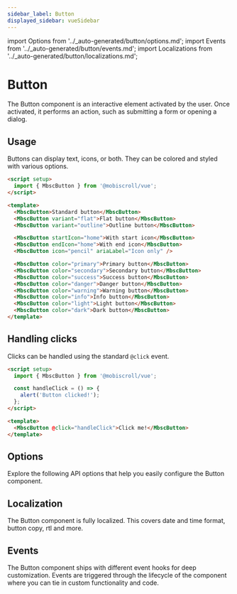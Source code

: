```yaml
---
sidebar_label: Button
displayed_sidebar: vueSidebar
---
```


import Options from '../\_auto-generated/button/options.md';
import Events from '../\_auto-generated/button/events.md';
import Localizations from '../\_auto-generated/button/localizations.md';

# Button

The Button component is an interactive element activated by the user.
Once activated, it performs an action, such as submitting a form or opening a dialog.

## Usage

Buttons can display text, icons, or both. They can be colored and styled with various options.

```html
<script setup>
  import { MbscButton } from '@mobiscroll/vue';
</script>

<template>
  <MbscButton>Standard button</MbscButton>
  <MbscButton variant="flat">Flat button</MbscButton>
  <MbscButton variant="outline">Outline button</MbscButton>

  <MbscButton startIcon="home">With start icon</MbscButton>
  <MbscButton endIcon="home">With end icon</MbscButton>
  <MbscButton icon="pencil" ariaLabel="Icon only" />

  <MbscButton color="primary">Primary button</MbscButton>
  <MbscButton color="secondary">Secondary button</MbscButton>
  <MbscButton color="success">Success button</MbscButton>
  <MbscButton color="danger">Danger button</MbscButton>
  <MbscButton color="warning">Warning button</MbscButton>
  <MbscButton color="info">Info button</MbscButton>
  <MbscButton color="light">Light button</MbscButton>
  <MbscButton color="dark">Dark button</MbscButton>
</template>
```

## Handling clicks

Clicks can be handled using the standard `@click` event.

```html
<script setup>
  import { MbscButton } from '@mobiscroll/vue';

  const handleClick = () => {
    alert('Button clicked!');
  };
</script>

<template>
  <MbscButton @click="handleClick">Click me!</MbscButton>
</template>
```

<div className="option-list">

## Options
Explore the following API options that help you easily configure the Button component.

<Options />

## Localization
The Button component is fully localized. This covers date and time format, button copy, rtl and more.

<Localizations />

## Events
The Button component ships with different event hooks for deep customization. Events are triggered through the lifecycle of the component where you can tie in custom functionality and code.

<Events />

</div>
